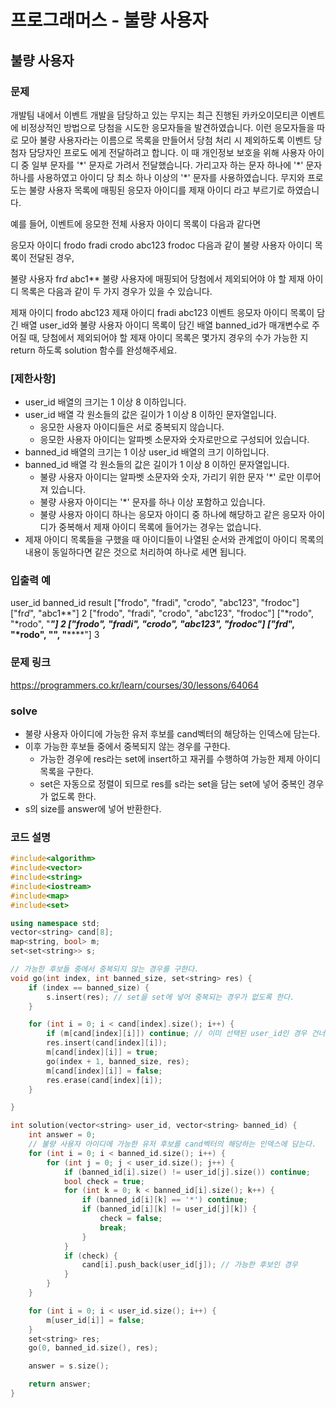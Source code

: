 # 프로그래머스 - 불량 사용자

## 불량 사용자

### 문제
개발팀 내에서 이벤트 개발을 담당하고 있는 무지는 최근 진행된 카카오이모티콘 이벤트에 비정상적인 방법으로 당첨을 시도한 응모자들을 발견하였습니다. 이런 응모자들을 따로 모아 불량 사용자라는 이름으로 목록을 만들어서 당첨 처리 시 제외하도록 이벤트 당첨자 담당자인 프로도 에게 전달하려고 합니다. 이 때 개인정보 보호을 위해 사용자 아이디 중 일부 문자를 '\*' 문자로 가려서 전달했습니다. 가리고자 하는 문자 하나에 '\*' 문자 하나를 사용하였고 아이디 당 최소 하나 이상의 '\*' 문자를 사용하였습니다.
무지와 프로도는 불량 사용자 목록에 매핑된 응모자 아이디를 제재 아이디 라고 부르기로 하였습니다.

예를 들어, 이벤트에 응모한 전체 사용자 아이디 목록이 다음과 같다면

응모자 아이디
frodo
fradi
crodo
abc123
frodoc
다음과 같이 불량 사용자 아이디 목록이 전달된 경우,

불량 사용자
fr*d*
abc1**
불량 사용자에 매핑되어 당첨에서 제외되어야 야 할 제재 아이디 목록은 다음과 같이 두 가지 경우가 있을 수 있습니다.

제재 아이디
frodo
abc123
제재 아이디
fradi
abc123
이벤트 응모자 아이디 목록이 담긴 배열 user_id와 불량 사용자 아이디 목록이 담긴 배열 banned_id가 매개변수로 주어질 때, 당첨에서 제외되어야 할 제재 아이디 목록은 몇가지 경우의 수가 가능한 지 return 하도록 solution 함수를 완성해주세요.

### [제한사항]
- user_id 배열의 크기는 1 이상 8 이하입니다.
- user_id 배열 각 원소들의 값은 길이가 1 이상 8 이하인 문자열입니다.
	- 응모한 사용자 아이디들은 서로 중복되지 않습니다.
	- 응모한 사용자 아이디는 알파벳 소문자와 숫자로만으로 구성되어 있습니다.
- banned_id 배열의 크기는 1 이상 user_id 배열의 크기 이하입니다.
- banned_id 배열 각 원소들의 값은 길이가 1 이상 8 이하인 문자열입니다.
	- 불량 사용자 아이디는 알파벳 소문자와 숫자, 가리기 위한 문자 '\*' 로만 이루어져 있습니다.
	- 불량 사용자 아이디는 '\*' 문자를 하나 이상 포함하고 있습니다.
	- 불량 사용자 아이디 하나는 응모자 아이디 중 하나에 해당하고 같은 응모자 아이디가 중복해서 제재 아이디 목록에 들어가는 경우는 없습니다.
- 제재 아이디 목록들을 구했을 때 아이디들이 나열된 순서와 관계없이 아이디 목록의 내용이 동일하다면 같은 것으로 처리하여 하나로 세면 됩니다.


### 입출력 예
user_id	banned_id	result
["frodo", "fradi", "crodo", "abc123", "frodoc"]	["fr*d*", "abc1**"]	2
["frodo", "fradi", "crodo", "abc123", "frodoc"]	["\*rodo", "\*rodo", "******"]	2
["frodo", "fradi", "crodo", "abc123", "frodoc"]	["fr*d*", "\*rodo", "******", "******"]	3

### 문제 링크
<https://programmers.co.kr/learn/courses/30/lessons/64064>

### solve
- 불량 사용자 아이디에 가능한 유저 후보를 cand벡터의 해당하는 인덱스에 담는다.
- 이후 가능한 후보들 중에서 중복되지 않는 경우를 구한다.
	- 가능한 경우에 res라는 set에 insert하고 재귀를 수행하여 가능한 제제 아이디 목록을 구한다.
	- set은 자동으로 정렬이 되므로 res를 s라는 set<string>을 담는 set에 넣어 중복인 경우가 없도록 한다.
- s의 size를 answer에 넣어 반환한다.

### 코드 설명
```C++
#include<algorithm>
#include<vector>
#include<string>
#include<iostream>
#include<map>
#include<set>

using namespace std;
vector<string> cand[8];
map<string, bool> m;
set<set<string>> s;

// 가능한 후보들 중에서 중복되지 않는 경우를 구한다.
void go(int index, int banned_size, set<string> res) {
	if (index == banned_size) {
		s.insert(res); // set을 set에 넣어 중복되는 경우가 없도록 한다.
	}

	for (int i = 0; i < cand[index].size(); i++) {
		if (m[cand[index][i]]) continue; // 이미 선택된 user_id인 경우 건너뜀
		res.insert(cand[index][i]);
		m[cand[index][i]] = true;
		go(index + 1, banned_size, res);
		m[cand[index][i]] = false;
		res.erase(cand[index][i]);
	}

}

int solution(vector<string> user_id, vector<string> banned_id) {
	int answer = 0;
	// 불량 사용자 아이디에 가능한 유저 후보를 cand벡터의 해당하는 인덱스에 담는다.
	for (int i = 0; i < banned_id.size(); i++) {
		for (int j = 0; j < user_id.size(); j++) {
			if (banned_id[i].size() != user_id[j].size()) continue;
			bool check = true;
			for (int k = 0; k < banned_id[i].size(); k++) {
				if (banned_id[i][k] == '*') continue;
				if (banned_id[i][k] != user_id[j][k]) {
					check = false;
					break;
				}
			}
			if (check) {
				cand[i].push_back(user_id[j]); // 가능한 후보인 경우
			}
		}
	}

	for (int i = 0; i < user_id.size(); i++) {
		m[user_id[i]] = false;
	}
	set<string> res;
	go(0, banned_id.size(), res);

	answer = s.size();

	return answer;
}

```
